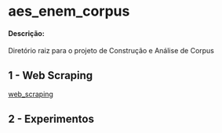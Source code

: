# aes_enem_corpus

#### Descrição:

Diretório raiz para o projeto de Construção e Análise de Corpus 


## 1 - Web Scraping

[web_scraping](web_corpus_builder/README.md)


## 2 - Experimentos

